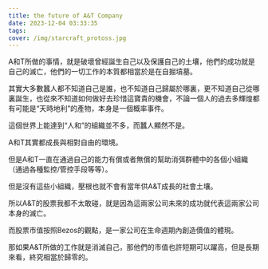 ```yaml
---
title: the future of A&T Company
date: 2023-12-04 03:33:35
tags:
cover: /img/starcraft_protoss.jpg
---
```


A和T所做的事情，就是破壞曾經誕生自己以及保護自己的土壤，他們的成功就是自己的滅亡，他們的一切工作的本質都相當於是在自掘墳墓。

其實大多數蠶人都不知道自己是誰，也不知道自己歸屬於哪裏，更不知道自己從哪裏誕生，也從來不知道如何做好去珍惜這寶貴的機會，不論一個人的過去多輝煌都有可能是“天時地利”的產物，本身是一個概率事件。

這個世界上能達到“人和”的組織並不多，而蠶人顯然不是。

A和T其實都成長與相對自由的環境。

但是A和T一直在通過自己的能力有償或者無償的幫助消弭群體中的各個小組織（通過各種監控/管控手段等等）。

但是沒有這些小組織，壓根也就不會有當年供A&T成長的社會土壤。

所以A&T的股票我都不太敢碰，就是因為這兩家公司未來的成功就代表這兩家公司本身的滅亡。

而股票市值按照Bezos的觀點，是一家公司在生命週期內創造價值的體現。

那如果A&T所做的工作就是消滅自己，那他們的市值也許短期可以躍高，但是長期來看，終究相當於歸零的。

